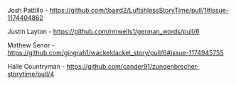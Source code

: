 Josh Pattillo - https://github.com/tbaird2/LuftshlossStoryTime/pull/1#issue-1174404862

Justin Layton - https://github.com/rmwells1/german_words/pull/6

Mathew Senor - https://github.com/gingrah1/wackeldackel_story/pull/6#issue-1174945755

Halle Countryman - https://github.com/cander91/zungenbrecher-storytime/pull/4
